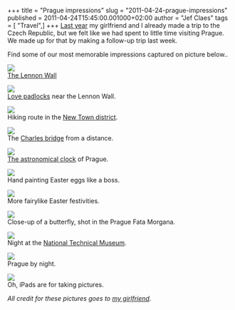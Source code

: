+++
title = "Prague impressions"
slug = "2011-04-24-prague-impressions"
published = 2011-04-24T15:45:00.001000+02:00
author = "Jef Claes"
tags = [ "Travel",]
+++
[Last
year](http://jclaes.blogspot.com/2010/04/trip-report-czech-republic.html)
my girlfriend and I already made a trip to the Czech Republic, but we
felt like we had spent to little time visiting Prague. We made up for
that by making a follow-up trip last week.  
  
Find some of our most memorable impressions captured on picture
below..  
  
[![](/post/images/thumbnails/2011-04-24-prague-impressions-Praag_166.jpg)](/post/images/2011-04-24-prague-impressions-Praag_166.jpg)  
[The Lennon Wall](http://en.wikipedia.org/wiki/Lennon_Wall)  
  
[![](/post/images/thumbnails/2011-04-24-prague-impressions-Praag_179.jpg)](/post/images/2011-04-24-prague-impressions-Praag_179.jpg)  
[Love padlocks](http://en.wikipedia.org/wiki/Love_padlocks) near the
Lennon Wall.  
  
[![](/post/images/thumbnails/2011-04-24-prague-impressions-Praag_220.jpg)](/post/images/2011-04-24-prague-impressions-Praag_220.jpg)  
Hiking route in the [New Town
district](http://en.wikipedia.org/wiki/New_Town,_Prague).  
  
[![](/post/images/thumbnails/2011-04-24-prague-impressions-Praag_229.jpg)](/post/images/2011-04-24-prague-impressions-Praag_229.jpg)  
The [Charles bridge](http://en.wikipedia.org/wiki/Charles_Bridge) from a
distance.  
  
[![](/post/images/thumbnails/2011-04-24-prague-impressions-Praag_243.jpg)](/post/images/2011-04-24-prague-impressions-Praag_243.jpg)  
[The astronomical
clock](http://en.wikipedia.org/wiki/Prague_Astronomical_Clock) of
Prague.  
  
[![](/post/images/thumbnails/2011-04-24-prague-impressions-Praag_245.jpg)](/post/images/2011-04-24-prague-impressions-Praag_245.jpg)  
Hand painting Easter eggs like a boss.  
  
[![](/post/images/thumbnails/2011-04-24-prague-impressions-Praag_247.jpg)](/post/images/2011-04-24-prague-impressions-Praag_247.jpg)  
More fairylike Easter festivities.  
  
[![](/post/images/thumbnails/2011-04-24-prague-impressions-Praag_350.jpg)](/post/images/2011-04-24-prague-impressions-Praag_350.jpg)  
Close-up of a butterfly, shot in the Prague Fata Morgana.  
  
[![](/post/images/thumbnails/2011-04-24-prague-impressions-Praag_395.jpg)](/post/images/2011-04-24-prague-impressions-Praag_395.jpg)  
Night at the [National Technical
Museum](http://en.wikipedia.org/wiki/National_Technical_Museum_(Prague)).  
  
[![](/post/images/thumbnails/2011-04-24-prague-impressions-Praag_462.jpg)](/post/images/2011-04-24-prague-impressions-Praag_462.jpg)  
Prague by night.  
  
[![](/post/images/thumbnails/2011-04-24-prague-impressions-Praag_136.jpg)](/post/images/2011-04-24-prague-impressions-Praag_136.jpg)  
Oh, iPads are for taking pictures.  
  
  
*All credit for these pictures goes to [my
girlfriend](http://kristienbehets.daportfolio.com).*
